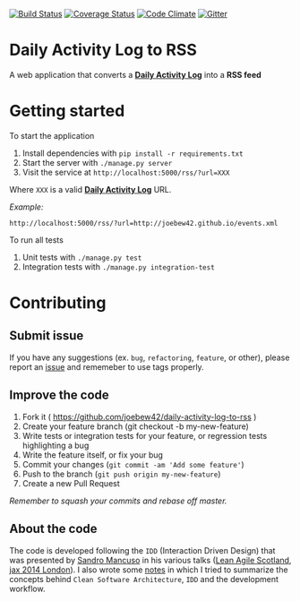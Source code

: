 [![Build Status](https://travis-ci.org/joebew42/daily-activity-log-to-rss.svg)](https://travis-ci.org/joebew42/daily-activity-log-to-rss)
[![Coverage Status](https://coveralls.io/repos/joebew42/daily-activity-log-to-rss/badge.svg?branch=master&service=github)](https://coveralls.io/github/joebew42/daily-activity-log-to-rss?branch=master)
[![Code Climate](https://codeclimate.com/github/joebew42/daily-activity-log-to-rss/badges/gpa.svg)](https://codeclimate.com/github/joebew42/daily-activity-log-to-rss)
[![Gitter](https://badges.gitter.im/Join%20Chat.svg)](https://gitter.im/joebew42/daily-activity-log-to-rss?utm_source=badge&utm_medium=badge&utm_campaign=pr-badge)

# Daily Activity Log to RSS

A web application that converts a [**Daily Activity Log**](https://github.com/joebew42/daily-activity-log)
into a **RSS feed**

# Getting started

To start the application

1. Install dependencies with `pip install -r requirements.txt`
2. Start the server with `./manage.py server`
3. Visit the service at `http://localhost:5000/rss/?url=XXX`

Where `XXX` is a valid [**Daily Activity Log**](https://github.com/joebew42/daily-activity-log) URL.

_Example:_

`http://localhost:5000/rss/?url=http://joebew42.github.io/events.xml`

To run all tests

1. Unit tests with `./manage.py test`
2. Integration tests with `./manage.py integration-test`

# Contributing

## Submit issue

If you have any suggestions (ex. `bug`, `refactoring`, `feature`, or other), please report an
[issue](https://github.com/joebew42/daily-activity-log-to-rss/issues) and rememeber to use tags properly.

## Improve the code

1. Fork it ( https://github.com/joebew42/daily-activity-log-to-rss )
2. Create your feature branch (git checkout -b my-new-feature)
3. Write tests or integration tests for your feature, or regression tests highlighting a bug
4. Write the feature itself, or fix your bug
5. Commit your changes (`git commit -am 'Add some feature'`)
6. Push to the branch (`git push origin my-new-feature`)
7. Create a new Pull Request

_Remember to squash your commits and rebase off master._

## About the code

The code is developed following the `IDD` (Interaction Driven Design)
that was presented by [Sandro Mancuso](https://github.com/sandromancuso) in his various
talks ([Lean Agile Scotland](https://vimeo.com/107963074), [jax 2014 London](https://vimeo.com/128596005)).
I also wrote some [notes](http://joebew42.github.io/notes/20150712SandroMancuso_CraftedDesign.txt)
in which I tried to summarize the concepts behind `Clean Software Architecture`, `IDD` and the development workflow.
